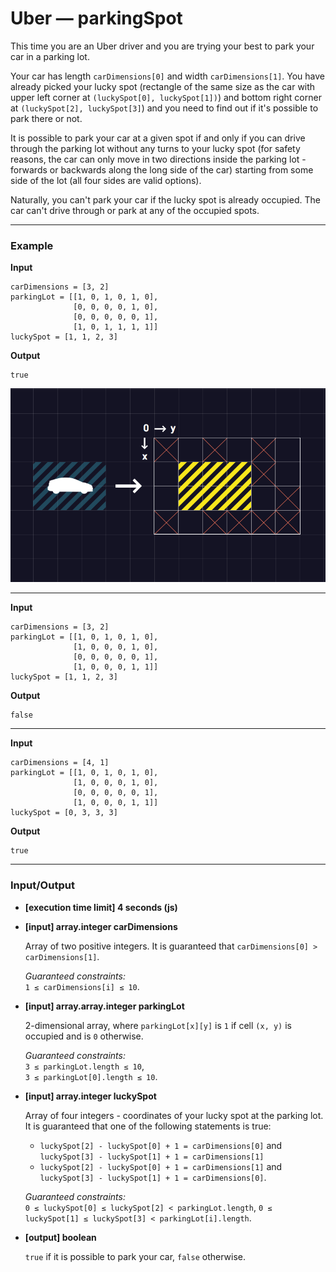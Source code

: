 # Uber — parkingSpot

This time you are an Uber driver and you are trying your best to park your car in a parking lot.

Your car has length `carDimensions[0]` and width `carDimensions[1]`. You have already picked your lucky spot (rectangle of the same size as the car with upper left corner at `(luckySpot[0], luckySpot[1])`) and bottom right corner at `(luckySpot[2], luckySpot[3]`) and you need to find out if it's possible to park there or not.

It is possible to park your car at a given spot if and only if you can drive through the parking lot without any turns to your lucky spot (for safety reasons, the car can only move in two directions inside the parking lot - forwards or backwards along the long side of the car) starting from some side of the lot (all four sides are valid options).

Naturally, you can't park your car if the lucky spot is already occupied. The car can't drive through or park at any of the occupied spots.

<hr>

### Example

**Input**
```
carDimensions = [3, 2]
parkingLot = [[1, 0, 1, 0, 1, 0],
              [0, 0, 0, 0, 1, 0],
              [0, 0, 0, 0, 0, 1],
              [1, 0, 1, 1, 1, 1]]
luckySpot = [1, 1, 2, 3]
```

**Output**
```
true
```
![example](Uber_parkingSpot.png)

<hr>

**Input**
```
carDimensions = [3, 2]
parkingLot = [[1, 0, 1, 0, 1, 0],
              [1, 0, 0, 0, 1, 0],
              [0, 0, 0, 0, 0, 1],
              [1, 0, 0, 0, 1, 1]]
luckySpot = [1, 1, 2, 3]
```

**Output**
```
false
```

<hr>

**Input**
```
carDimensions = [4, 1]
parkingLot = [[1, 0, 1, 0, 1, 0],
              [1, 0, 0, 0, 1, 0],
              [0, 0, 0, 0, 0, 1],
              [1, 0, 0, 0, 1, 1]]
luckySpot = [0, 3, 3, 3]
```

**Output**
```
true
```

<hr>

### Input/Output

- **[execution time limit] 4 seconds (js)**

- **[input] array.integer carDimensions**

  Array of two positive integers. It is guaranteed that `carDimensions[0] > carDimensions[1]`.

  _Guaranteed constraints:_  
  `1 ≤ carDimensions[i] ≤ 10`.

- **[input] array.array.integer parkingLot**

  2-dimensional array, where `parkingLot[x][y]` is `1` if cell `(x, y)` is occupied and is `0` otherwise.

  _Guaranteed constraints:_  
  `3 ≤ parkingLot.length ≤ 10`,  
  `3 ≤ parkingLot[0].length ≤ 10`.

- **[input] array.integer luckySpot**

  Array of four integers - coordinates of your lucky spot at the parking lot.  
  It is guaranteed that one of the following statements is true:

  - `luckySpot[2] - luckySpot[0] + 1 = carDimensions[0]` and `luckySpot[3] - luckySpot[1] + 1 = carDimensions[1]`  
  - `luckySpot[2] - luckySpot[0] + 1 = carDimensions[1]` and `luckySpot[3] - luckySpot[1] + 1 = carDimensions[0]`.

  _Guaranteed constraints:_  
  `0 ≤ luckySpot[0] ≤ luckySpot[2] < parkingLot.length`,
  `0 ≤ luckySpot[1] ≤ luckySpot[3] < parkingLot[i].length`.

- **[output] boolean**

  `true` if it is possible to park your car, `false` otherwise.